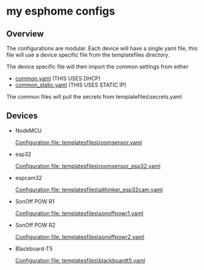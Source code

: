 # my esphome configs

## Overview

The configurations are modular. Each device will have a single yaml file, this file will use a device specific file from the templatefiles directory.

The device specific file will then import the common settings from either

- [common.yaml](templatefiles\common.yaml) (THIS USES DHCP)
- [common_static.yaml](templatefiles\common_static.yaml) (THIS USES STATIC IP)

The common files will pull the secrets from templatefiles\secrets.yaml

## Devices

- NodeMCU

  [Configuration file: templatesfiles\roomsensor.yaml](templatesfiles\roomsensor.yaml)

- esp32
  
  [Configuration file: templatesfiles\roomsensor_esp32.yaml](templatesfiles\roomsensor_esp32.yaml)

- espcam32

  [Configuration file: templatesfiles\aithinker_esp32cam.yaml](templatesfiles\aithinker_esp32cam.yaml)

- SonOff POW R1

  [Configuration file: templatesfiles\sonoffpowr1.yaml](templatesfiles\sonoffpowr1.yaml)

- SonOff POW R2

  [Configuration file: templatesfiles\sonoffpowr2.yaml](templatesfiles\sonoffpowr2.yaml)

- Blackboard-T5

  [Configuration file: templatesfiles\blackboardt5.yaml](templatesfiles\blackboardt5.yaml)
